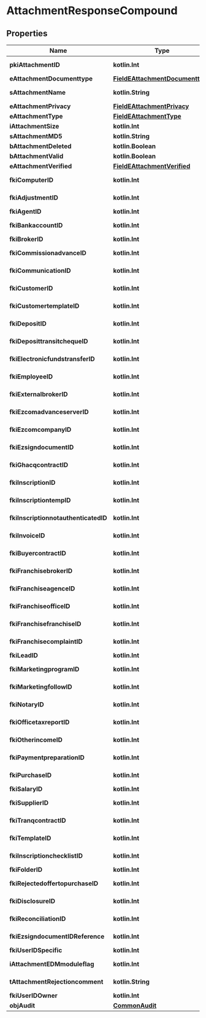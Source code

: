 
# AttachmentResponseCompound

## Properties
Name | Type | Description | Notes
------------ | ------------- | ------------- | -------------
**pkiAttachmentID** | **kotlin.Int** | The unique ID of the Attachment. | 
**eAttachmentDocumenttype** | [**FieldEAttachmentDocumenttype**](FieldEAttachmentDocumenttype.md) |  | 
**sAttachmentName** | **kotlin.String** | The name of the Attachment | 
**eAttachmentPrivacy** | [**FieldEAttachmentPrivacy**](FieldEAttachmentPrivacy.md) |  | 
**eAttachmentType** | [**FieldEAttachmentType**](FieldEAttachmentType.md) |  | 
**iAttachmentSize** | **kotlin.Int** | The size of the Attachment | 
**sAttachmentMD5** | **kotlin.String** | The md5 of the Attachment | 
**bAttachmentDeleted** | **kotlin.Boolean** | Whether if it&#39;s deleted | 
**bAttachmentValid** | **kotlin.Boolean** | Whether if it&#39;s valid | 
**eAttachmentVerified** | [**FieldEAttachmentVerified**](FieldEAttachmentVerified.md) |  | 
**fkiComputerID** | **kotlin.Int** | The unique ID of the Computer |  [optional]
**fkiAdjustmentID** | **kotlin.Int** | The unique ID of the Adjustment |  [optional]
**fkiAgentID** | **kotlin.Int** | The unique ID of the Agent. |  [optional]
**fkiBankaccountID** | **kotlin.Int** | The unique ID of the Bankaccount |  [optional]
**fkiBrokerID** | **kotlin.Int** | The unique ID of the Broker. |  [optional]
**fkiCommissionadvanceID** | **kotlin.Int** | The unique ID of the Commissionadvance |  [optional]
**fkiCommunicationID** | **kotlin.Int** | The unique ID of the Communication. |  [optional]
**fkiCustomerID** | **kotlin.Int** | The unique ID of the Customer. |  [optional]
**fkiCustomertemplateID** | **kotlin.Int** | The unique ID of the Customertemplate |  [optional]
**fkiDepositID** | **kotlin.Int** | The unique ID of the Deposit |  [optional]
**fkiDeposittransitchequeID** | **kotlin.Int** | The unique ID of the Deposittransitcheque |  [optional]
**fkiElectronicfundstransferID** | **kotlin.Int** | The unique ID of the Electronicfundstransfer |  [optional]
**fkiEmployeeID** | **kotlin.Int** | The unique ID of the Employee. |  [optional]
**fkiExternalbrokerID** | **kotlin.Int** | The unique ID of the Externalbroker. |  [optional]
**fkiEzcomadvanceserverID** | **kotlin.Int** | The unique ID of the Ezcomadvanceserver |  [optional]
**fkiEzcomcompanyID** | **kotlin.Int** | The unique ID of the Ezcomcompany |  [optional]
**fkiEzsigndocumentID** | **kotlin.Int** | The unique ID of the Ezsigndocument |  [optional]
**fkiGhacqcontractID** | **kotlin.Int** | The unique ID of the Ghacqcontract |  [optional]
**fkiInscriptionID** | **kotlin.Int** | The unique ID of the Inscription. |  [optional]
**fkiInscriptiontempID** | **kotlin.Int** | The unique ID of the Inscriptiontemp |  [optional]
**fkiInscriptionnotauthenticatedID** | **kotlin.Int** | The unique ID of the Inscriptionnotauthenticated. |  [optional]
**fkiInvoiceID** | **kotlin.Int** | The unique ID of the Invoice. |  [optional]
**fkiBuyercontractID** | **kotlin.Int** | The unique ID of the Buyercontract |  [optional]
**fkiFranchisebrokerID** | **kotlin.Int** | The unique ID of the Franchisebroker |  [optional]
**fkiFranchiseagenceID** | **kotlin.Int** | The unique ID of the Franchiseagence |  [optional]
**fkiFranchiseofficeID** | **kotlin.Int** | The unique ID of the Franchisereoffice |  [optional]
**fkiFranchisefranchiseID** | **kotlin.Int** | The unique ID of the Franchisefranchise |  [optional]
**fkiFranchisecomplaintID** | **kotlin.Int** | The unique ID of the Franchisecomplaint |  [optional]
**fkiLeadID** | **kotlin.Int** | The unique ID of the Lead |  [optional]
**fkiMarketingprogramID** | **kotlin.Int** | The unique ID of the Marketingprogram |  [optional]
**fkiMarketingfollowID** | **kotlin.Int** | The unique ID of the Marketingfollow |  [optional]
**fkiNotaryID** | **kotlin.Int** | The unique ID of the Notary. |  [optional]
**fkiOfficetaxreportID** | **kotlin.Int** | The unique ID of the Officetaxreport |  [optional]
**fkiOtherincomeID** | **kotlin.Int** | The unique ID of the Otherincome |  [optional]
**fkiPaymentpreparationID** | **kotlin.Int** | The unique ID of the Paymentpreparation |  [optional]
**fkiPurchaseID** | **kotlin.Int** | The unique ID of the Purchase |  [optional]
**fkiSalaryID** | **kotlin.Int** | The unique ID of the Salary |  [optional]
**fkiSupplierID** | **kotlin.Int** | The unique ID of the Supplier. |  [optional]
**fkiTranqcontractID** | **kotlin.Int** | The unique ID of the Tranqcontract |  [optional]
**fkiTemplateID** | **kotlin.Int** | The unique ID of the Template |  [optional]
**fkiInscriptionchecklistID** | **kotlin.Int** | The unique ID of the Inscriptionchecklist |  [optional]
**fkiFolderID** | **kotlin.Int** | The unique ID of the Folder |  [optional]
**fkiRejectedoffertopurchaseID** | **kotlin.Int** | The unique ID of the Rejectedoffertopurchase |  [optional]
**fkiDisclosureID** | **kotlin.Int** | The unique ID of the Disclosure |  [optional]
**fkiReconciliationID** | **kotlin.Int** | The unique ID of the Reconciliation |  [optional]
**fkiEzsigndocumentIDReference** | **kotlin.Int** | The unique ID of the Ezsigndocument |  [optional]
**fkiUserIDSpecific** | **kotlin.Int** | The unique ID of the User |  [optional]
**iAttachmentEDMmoduleflag** | **kotlin.Int** | The edmmoduleflag of the Attachment |  [optional]
**tAttachmentRejectioncomment** | **kotlin.String** | The rejectioncomment of the Attachment |  [optional]
**fkiUserIDOwner** | **kotlin.Int** | The unique ID of the User |  [optional]
**objAudit** | [**CommonAudit**](CommonAudit.md) |  |  [optional]



